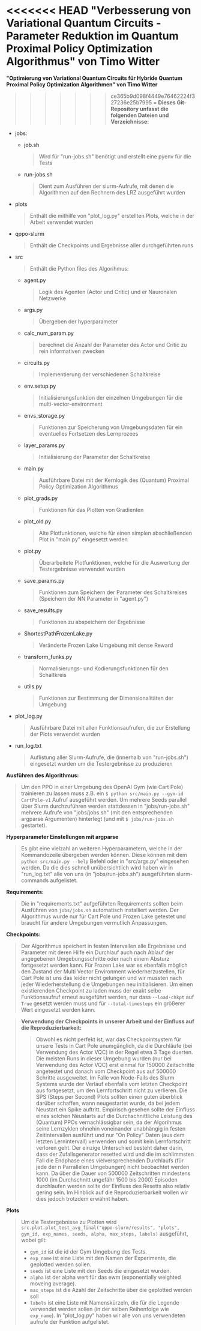 <<<<<<< HEAD
**"Verbesserung von Variational Quantum Circuits - Parameter Reduktion im Quantum Proximal Policy Optimization Algorithmus" von Timo Witter** 
=======
**"Optimierung von Variational Quantum Circuits für Hybride Quantum Proximal Policy Optimization Algorithmen" von Timo Witter** 
>>>>>>> ce365b9d098f4449e76462224f327236e25b7995
=
**Dieses Git-Repository unfasst die folgenden Dateien und Verzeichnisse:**

- jobs:
    - job.sh
        >Wird für "run-jobs.sh" benötigt und erstellt eine pyenv für die Tests
    - run-jobs.sh           
        >Dient zum Ausführen der slurm-Aufrufe, mit denen die Algorithmen auf den Rechnern des LRZ ausgeführt wurden

- plots
    >Enthält die mithilfe von "plot_log.py" erstellten Plots, welche in der Arbeit verwendet wurden

- qppo-slurm
    >Enthält die Checkpoints und Ergebnisse aller durchgeführten runs

- src
    >Enthält die Python files des Algorihmus:
    - agent.py
        >Logik des Agenten (Actor und Critic) und er Nauronalen Netzwerke
    - args.py
        >Übergeben der hyperparameter
    - calc_num_param.py
        >berechnet die Anzahl der Parameter des Actor und Critic zu rein informativen zwecken
    - circuits.py
        >Implementierung der verschiedenen Schaltkreise
    - env.setup.py
        >Initialisierungsfunktion der einzelnen Umgebungen für die multi-vector-environment
    - envs_storage.py
        >Funktionen zur Speicherung von Umgebungsdaten für ein eventuelles Fortsetzen des Lernprozees
    - layer_params.py
        >Initialisierung der Parameter der Schaltkreise
    - main.py
        >Ausführbare Datei mit der Kernlogik des (Quantum) Proximal Policy Optimization Algorithmus
    - plot_grads.py
        >Funktionen für das Plotten von Gradienten
    - plot_old.py
        >Alte Plotfunktionen, welche für einen simplen abschließenden Plot in "main.py" eingesetzt werden
    - plot.py
        >Überarbeitete Plotfunktionen, welche für die Auswertung der Testergebnisse verwendet wurden
    - save_params.py
        >Funktionen zum Speichern der Parameter des Schaltkreises (Speichern der NN Parameter in "agent.py")
    - save_results.py
        >Funktionen zu abspeichern der Ergebnisse
    - ShortestPathFrozenLake.py
        >Veränderte Frozen Lake Umgebung mit dense Reward
    - transform_funks.py
        >Normalisierungs- und Kodierungsfunktionen für den Schaltkreis
    - utils.py
        >Funktionen zur Bestimmung der Dimensionalitäten der Umgebung

- plot_log.py
    >Ausführbare Datei mit allen Funktionsaufrufen, die zur Erstellung der Plots verwendet wurden

- run_log.txt
    >Auflistung aller Slurm-Aufrufe, die (innerhalb von "run-jobs.sh") eingesetzt wurden um die Testergebnisse zu produzieren




**Ausführen des Algorithmus:**
>Um den PPO in einer Umgebung des OpenAI Gym (wie Cart Pole) trainieren zu lassen muss z.B. ein `$ python src/main.py --gym-id CartPole-v1` Aufruf ausgeführt werden. Um mehrere Seeds parallel über Slurm durchzuführen werden stattdessen in "jobs/run-jobs.sh" mehrere Aufrufe von "jobs/jobs.sh" (mit den entsprechenden argparse Argumenten) hinterlegt (und mit `$ jobs/run-jobs.sh` gestartet).

**Hyperparameter Einstellungen mit argparse**
>Es gibt eine vielzahl an weiteren Hyperparametern, welche in der Kommandozeile übergeben werden können. Diese können mit dem `python src/main.py --help` Befehl oder in "src/args.py" eingesehen werden. Da die dies schnell unübersichtlich wird haben wir in "run_log.txt" alle von uns (in "jobs/run-jobs.sh") ausgeführten slurm-commands aufgelistet.

**Requirements:**
>Die in "requirements.txt" aufgeführten Requirements sollten beim Ausführen von `jobs/jobs.sh` automatisch installiert werden. Der Algorithmus wurde nur für Cart Pole und Frozen Lake getestet und braucht für andere Umgebungen vermutlich Anpassungen.

**Checkpoints:**
>Der Algorithmus speichert in festen Intervallen alle Ergebnisse und Parameter mit deren Hilfe ein Durchlauf auch nach Ablauf der angegebenen Umgebungsschritte oder nach einem Absturz fortgesetzt werden kann. Für Frozen Lake war es ebenfalls möglich den Zustand der Multi Vector Environment wiederherzustellen, für Cart Pole ist uns das leider nicht gelungen und wir mussten nach jeder Wiederherstellung die Umgebungen neu initialisieren. Um einen existierenden Checkpoint zu laden muss der exakt selbe Funktionsaufruf erneut ausgeführt werden, nur dass `--load-chkpt` auf `True` gesetzt werden muss und für `--total-timesteps` ein größerer Wert eingesetzt werden kann.

>**Verwendung der Checkpoints in unserer Arbeit und der Einfluss auf die Reproduzierbarkeit:**
>>Obwohl es nicht perfekt ist, war das Checkpointsystem für unsere Tests in Cart Pole unumgänglich, da die Durchläufe (bei Verwendung des Actor VQC) in der Regel etwa 3 Tage duerten. Die meisten Runs in dieser Umgebung wurden (nur bei Verwendung des Actor VQC) erst einmal für 150000 Zeitschritte angetestet und danach vom Checkpoint aus auf 500000 Schritte ausgeweitet. Im Falle von Node-Fails des Slurm Systems wurde der Verlauf ebenfalls vom letzten Checkpoint aus fortgesetzt, um den Lernfortschritt nicht zu verlieren. Die SPS (Steps per Second) Plots sollten einen guten überblick darüber schaffen, wann neugestartet wurde, da bei jedem Neustart ein Spike auftritt. Empirisch gesehen sollte der Einfluss eines solchen Neustarts auf die Durchschnittliche Leistung des (Quantum) PPOs vernachlässigbar sein, da der Algorihmus seine Lernzyklen ohnehin voneinander unabhängig in festen Zeitintervallen ausführt und nur "On Policy" Daten (aus dem letzten Lernintervall) verwenden und somit kein Lernfortschritt verloren geht. Der einzige Unterschied besteht daher darin, dass der Zufallsgenerator resetted wird und die im schlimmsten Fall die Endphase eines vielversprechenden Durchlaufs (für jede der n Parrallelen Umgebungen) nicht beobachtet werden kann. Da über die Dauer von 500000 Zeitschritten mindestens 1000 (im Durchschnitt ungefähr 1500 bis 2000) Episoden durchlaufen werden sollte der Einfluss des Resetts also relativ gering sein. Im Hinblick auf die Reproduzierbarkeit wollen wir dies jedoch trotzdem erwähnt haben.

**Plots**
>Um die Testergebnisse zu Plotten wird `src.plot.plot_test_avg_final("qppo-slurm/results", "plots", gym_id, exp_names, seeds, alpha, max_steps, labels)` ausgeführt, wobei gilt:
>- `gym_id` ist die id der Gym Umgebung des Tests.
>- `exp_name` ist eine Liste mit den Namen der Experimente, die geplotted werden sollen. 
>- `seeds` ist eine Liste mit den Seeds die eingesetzt wurden.
>- `alpha` ist der alpha wert für das ewm (exponentially weighted moveing average).
>- `max_steps` ist die Azahl der Zeitschritte über die geplotted werden soll
>- `labels` ist eine Liste mit Namenskürzeln, die für die Legende verwendet werden sollen (in der selben Reihenfolge wie `exp_name`).
>In "plot_log.py" haben wir alle von uns verwendeten aufrufe der Funktion aufgelistet.


